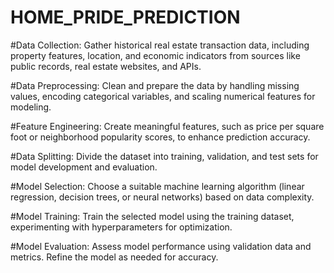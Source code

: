 # HOME_PRIDE_PREDICTION
#Data Collection: Gather historical real estate transaction data, including property features, location, and economic indicators from sources like public records, real estate websites, and APIs.

#Data Preprocessing: Clean and prepare the data by handling missing values, encoding categorical variables, and scaling numerical features for modeling.

#Feature Engineering: Create meaningful features, such as price per square foot or neighborhood popularity scores, to enhance prediction accuracy.

#Data Splitting: Divide the dataset into training, validation, and test sets for model development and evaluation.

#Model Selection: Choose a suitable machine learning algorithm (linear regression, decision trees, or neural networks) based on data complexity.

#Model Training: Train the selected model using the training dataset, experimenting with hyperparameters for optimization.

#Model Evaluation: Assess model performance using validation data and metrics. Refine the model as needed for accuracy.
